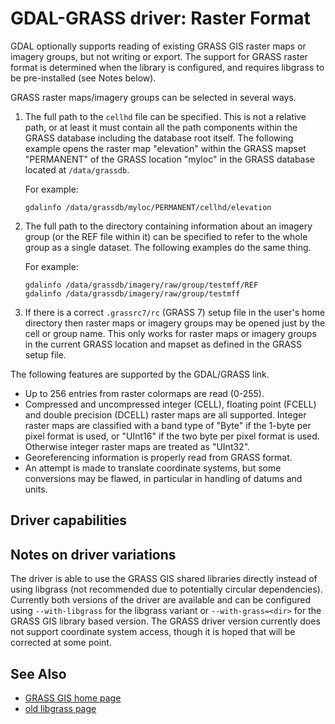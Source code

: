 # GDAL-GRASS driver: Raster Format

GDAL optionally supports reading of existing GRASS GIS raster maps or
imagery groups, but not writing or export. The support for GRASS raster
format is determined when the library is configured, and requires
libgrass to be pre-installed (see Notes below).

GRASS raster maps/imagery groups can be selected in several ways.

1.  The full path to the `cellhd` file can be specified. This is not a
    relative path, or at least it must contain all the path components
    within the GRASS database including the database root itself. The
    following example opens the raster map "elevation" within the GRASS
    mapset "PERMANENT" of the GRASS location "myloc" in the GRASS
    database located at `/data/grassdb`.
    
    For example:
    
        gdalinfo /data/grassdb/myloc/PERMANENT/cellhd/elevation

2.  The full path to the directory containing information about an
    imagery group (or the REF file within it) can be specified to refer
    to the whole group as a single dataset. The following examples do
    the same thing.
    
    For example:
    
        gdalinfo /data/grassdb/imagery/raw/group/testmff/REF
        gdalinfo /data/grassdb/imagery/raw/group/testmff

3.  If there is a correct `.grassrc7/rc` (GRASS 7) setup file in the
    user's home directory then raster maps or imagery groups may be
    opened just by the cell or group name. This only works for raster
    maps or imagery groups in the current GRASS location and mapset as
    defined in the GRASS setup file.

The following features are supported by the GDAL/GRASS link.

  - Up to 256 entries from raster colormaps are read (0-255).
  - Compressed and uncompressed integer (CELL), floating point (FCELL)
    and double precision (DCELL) raster maps are all supported. Integer
    raster maps are classified with a band type of "Byte" if the 1-byte
    per pixel format is used, or "UInt16" if the two byte per pixel
    format is used. Otherwise integer raster maps are treated as
    "UInt32".
  - Georeferencing information is properly read from GRASS format.
  - An attempt is made to translate coordinate systems, but some
    conversions may be flawed, in particular in handling of datums and
    units.

## Driver capabilities

## Notes on driver variations

The driver is able to use the GRASS GIS shared libraries directly
instead of using libgrass (not recommended due to potentially circular
dependencies). Currently both versions of the driver are available and
can be configured using `--with-libgrass` for the libgrass variant or
`--with-grass=<dir>` for the GRASS GIS library based version. The GRASS
driver version currently does not support coordinate system access,
though it is hoped that will be corrected at some point.

## See Also

  - [GRASS GIS home page](https://grass.osgeo.org)
  - [old libgrass page](https://web.archive.org/web/20130730111701/http://home.gdal.org/projects/grass/)

